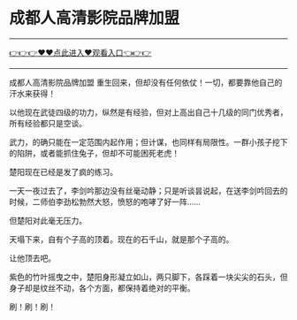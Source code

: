 # 成都人高清影院品牌加盟

<hr/> <a href="https://github.com/nemmp/jaok/issues/2">👉👉👉♥♥点此进入♥观看入口👈👉👉</a><hr/>

成都人高清影院品牌加盟
重生回来，但却没有任何依仗！一切，都要靠他自己的汗水来获得！

以他现在武徒四级的功力，纵然是有经验，但对上高出自己十几级的同门优秀者，所有经验都只是空谈。

武力，的确只能在一定范围内起作用；但计谋，也同样有局限性。一群小孩子挖下的陷阱，或者能抓住兔子，但却不可能困死老虎！

楚阳现在已经是发了疯的练习。

一天一夜过去了，李剑吟那边没有丝毫动静；只是听谈昙说起，在送李剑吟回去的时候，二师伯李劲松勃然大怒，愤怒的咆哮了好一阵……

但楚阳对此毫无压力。

天塌下来，自有个子高的顶着。现在的石千山，就是那个子高的。

让他顶去吧。

紫色的竹叶摇曳之中，楚阳身形凝立如山，两只脚下，各踩着一块尖尖的石头，但身子却是纹丝不动，各个方面，都保持着绝对的平衡。

刷！刷！刷！
